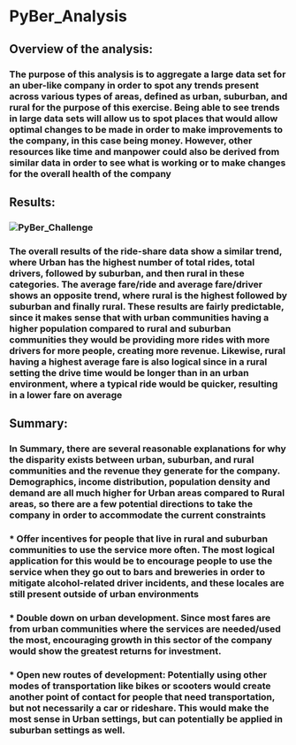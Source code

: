 # PyBer_Analysis
## Overview of the analysis:
### The purpose of this analysis is to aggregate a large data set for an uber-like company in order to spot any trends present across various types of areas, defined as urban, suburban, and rural for the purpose of this exercise. Being able to see trends in large data sets will allow us to spot places that would allow optimal changes to be made in order to make improvements to the company, in this case being money. However, other resources like time and manpower could also be derived from similar data in order to see what is working or to make changes for the overall health of the company
## Results:
### ![PyBer_Challenge](/Resources/PyBer_Challenge.png)
### The overall results of the ride-share data show a similar trend, where Urban has the highest number of total rides, total drivers, followed by suburban, and then rural in these categories. The average fare/ride and average fare/driver shows an opposite trend, where rural is the highest followed by suburban and finally rural. These results are fairly predictable, since it makes sense that with urban communities having a higher population compared to rural and suburban communities they would be providing more rides with more drivers for more people, creating more revenue. Likewise, rural having a highest average fare is also logical since in a rural setting the drive time would be longer than in an urban environment, where a typical ride would be quicker, resulting in a lower fare on average
## Summary:
### In Summary, there are several reasonable explanations for why the disparity exists between urban, suburban, and rural communities and the revenue they generate for the company. Demographics, income distribution, population density and demand are all much higher for Urban areas compared to Rural areas, so there are a few potential directions to take the company in order to accommodate the current constraints
### * Offer incentives for people that live in rural and suburban communities to use the service more often. The most logical application for this would be to encourage people to use the service when they go out to bars and breweries in order to mitigate alcohol-related driver incidents, and these locales are still present outside of urban environments
### * Double down on urban development. Since most fares are from urban communities where the services are needed/used the most, encouraging growth in this sector of the company would show the greatest returns for investment.
### * Open new routes of development: Potentially using other modes of transportation like bikes or scooters would create another point of contact for people that need transportation, but not necessarily a car or rideshare. This would make the most sense in Urban settings, but can potentially be applied in suburban settings as well.
